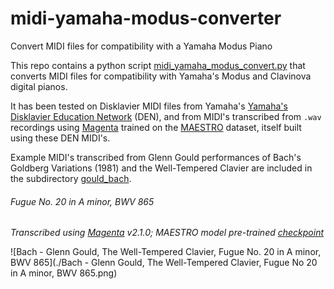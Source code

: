 # midi-yamaha-modus-converter
Convert MIDI files for compatibility with a Yamaha Modus Piano

This repo contains a python script [midi_yamaha_modus_convert.py](./midi_yamaha_modus_convert.py)
that converts MIDI files for compatibility with Yamaha's Modus and Clavinova digital pianos.

It has been tested on Disklavier MIDI files from Yamaha's
[Yamaha's Disklavier Education Network](http://yamahaden.com/midi-files) (DEN), and from MIDI's transcribed
from `.wav` recordings using [Magenta](https://magenta.tensorflow.org/) trained on the
[MAESTRO](https://magenta.tensorflow.org/datasets/maestro) dataset, itself built using
these DEN MIDI's.

Example MIDI's transcribed from Glenn Gould performances of Bach's Goldberg Variations (1981)
and the Well-Tempered Clavier are included in the subdirectory [gould_bach](./gould_bach).

###### Fugue No. 20 in A minor, BWV 865
*Transcribed using [Magenta](https://github.com/magenta/magenta/tree/master/magenta/models/onsets_frames_transcription) v2.1.0; MAESTRO model pre-trained [checkpoint](https://storage.googleapis.com/magentadata/models/onsets_frames_transcription/maestro_checkpoint.zip)*

![Bach - Glenn Gould, The Well-Tempered Clavier, Fugue No. 20 in A minor, BWV 865](./Bach - Glenn Gould, The Well-Tempered Clavier, Fugue No 20 in A minor, BWV 865.png)
